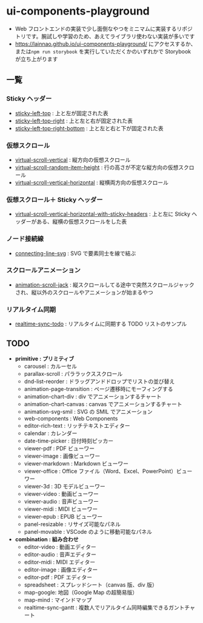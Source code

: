 # ui-components-playground

- Web フロントエンドの実装で少し面倒なやつをミニマムに実装するリポジトリです。腕試しや学習のため、あえてライブラリ使わない実装が多いです
- <https://lainnao.github.io/ui-components-playground/> にアクセスするか、または`npm run storybook` を実行していただくかのいずれかで Storybook が立ち上がります

## 一覧

### Sticky ヘッダー

- [sticky-left-top](https://github.com/lainNao/ui-components-playground/tree/main/src/sticky-left-top) : 上と左が固定された表
- [sticky-left-top-right](https://github.com/lainNao/ui-components-playground/tree/main/src/sticky-left-top-right) : 上と左と右が固定された表
- [sticky-left-top-right-bottom](https://github.com/lainNao/ui-components-playground/tree/main/src/sticky-left-top-right-bottom) : 上と左と右と下が固定された表

### 仮想スクロール

- [virtual-scroll-vertical](https://github.com/lainNao/ui-components-playground/tree/main/src/virtual-scroll-vertical) : 縦方向の仮想スクロール
- [virtual-scroll-random-item-height](https://github.com/lainNao/ui-components-playground/tree/main/src/virtual-scroll-vertical-random-item-height) : 行の高さが不定な縦方向の仮想スクロール
- [virtual-scroll-vertical-horizontal](https://github.com/lainNao/ui-components-playground/tree/main/src/virtual-scroll-vertical-horizontal) : 縦横両方向の仮想スクロール

### 仮想スクロール＋ Sticky ヘッダー

- [virtual-scroll-vertical-horizontal-with-sticky-headers](https://github.com/lainNao/ui-components-playground/tree/main/src/virtual-scroll-vertical-horizontal-with-sticky-headers) : 上と左に Sticky ヘッダーがある、縦横の仮想スクロールをした表

### ノード接続線

- [connecting-line-svg](https://github.com/lainNao/ui-components-playground/tree/main/src/connecting-line-svg) : SVG で要素同士を線で結ぶ

### スクロールアニメーション

- [animation-scroll-jack](https://github.com/lainNao/ui-components-playground/tree/main/src/animation-scroll-jack) : 縦スクロールしてる途中で突然スクロールジャックされ、縦以外のスクロールやアニメーションが始まるやつ

### リアルタイム同期

- [realtime-sync-todo](https://github.com/lainNao/ui-components-playground/tree/main/src/realtime-sync-todo) : リアルタイムに同期する TODO リストのサンプル

## TODO

- **primitive : プリミティブ**
  - carousel : カルーセル
  - parallax-scroll : パララックススクロール
  - dnd-list-reorder : ドラッグアンドドロップでリストの並び替え
  - animation-page-transition : ページ遷移時にモーフィングする
  - animation-chart-div : div でアニメーションするチャート
  - animation-chart-canvas : canvas でアニメーションするチャート
  - animation-svg-smil : SVG の SMIL でアニメーション
  - web-components : Web Components
  - editor-rich-text : リッチテキストエディター
  - calendar : カレンダー
  - date-time-picker : 日付時刻ピッカー
  - viewer-pdf : PDF ビューワー
  - viewer-image : 画像ビューワー
  - viewer-markdown : Markdown ビューワー
  - viewer-office : Office ファイル（Word、Excel、PowerPoint）ビューワー
  - viewer-3d : 3D モデルビューワー
  - viewer-video : 動画ビューワー
  - viewer-audio : 音声ビューワー
  - viewer-midi : MIDI ビューワー
  - viewer-epub : EPUB ビューワー
  - panel-resizable : リサイズ可能なパネル
  - panel-movable : VSCode のように移動可能なパネル
- **combination : 組み合わせ**
  - editor-video : 動画エディター
  - editor-audio : 音声エディター
  - editor-midi : MIDI エディター
  - editor-image : 画像エディター
  - editor-pdf : PDF エディター
  - spreadsheet : スプレッドシート（canvas 版、div 版）
  - map-google: 地図（Google Map の超簡易版）
  - map-mind : マインドマップ
  - realtime-sync-gantt : 複数人でリアルタイム同時編集できるガントチャート
